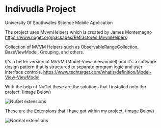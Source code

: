 # Indivudla Project
 University Of Southwales Science Mobile Application

The project uses MvvmHelpers which is created by James Montemagno https://www.nuget.org/packages/Refractored.MvvmHelpers

Collection of MVVM Helpers such as ObservableRangeCollection, BaseViewModel, Grouping, and others.

It's a better version of MVVM (Model-View-Viewmodel) and it's a software design pattern that is structured to separate program logic and user interface controls. https://www.techtarget.com/whatis/definition/Model-View-ViewModel  

With the help of NuGet these are the solutions that I installed onto the project. (Image Below)

![NuGet extensions](https://user-images.githubusercontent.com/65267687/234363701-e16e7201-3ae8-4cb6-8fe6-4a1aa14d660c.jpg)

These are the Extensions that I have got within my project. (Image Below)

![Normal extensions](https://user-images.githubusercontent.com/65267687/234363723-b7732663-c6f4-4d30-bd92-5ddf34b42e68.jpg)
